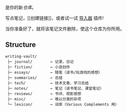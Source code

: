 是你的新*仓库*。

写点笔记，[[创建链接]]，或者试一试 [导入器](https://help.obsidian.md/Plugins/Importer) 插件!

当你准备好了，就将该笔记文件删除，使这个仓库为你所用。

## Structure

```
writing-vault/
 ├─ journal/        ← 记录、日记
 ├─ fiction/        ← 小说创作
 ├─ essays/         ← 随笔（读书/玩游戏的感想）
 ├─ summaries/      ← 总结
 ├─ tech/           ← 技术文章、学习总结
 ├─ notes/          ← 笔记（读书笔记、课堂笔记）
 ├─ reviews/        ← 书评、观影感想
 ├─ misc/           ← 难以分类的杂项
 └─ lexicon/        ← 词库（Various Complements 用）

```
